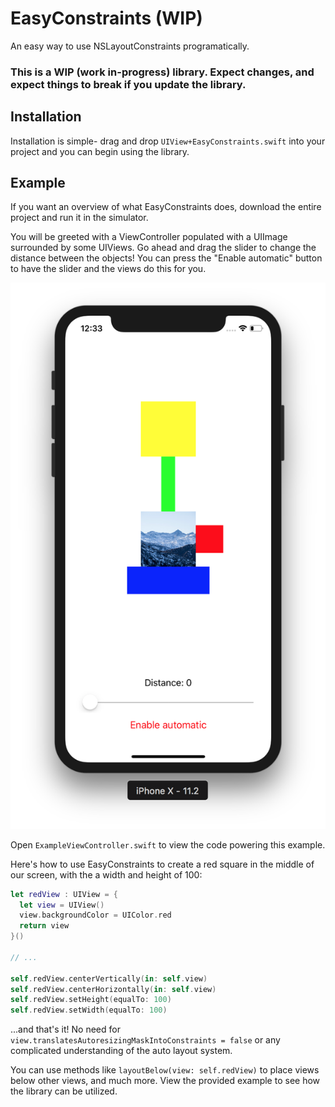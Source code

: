 # EasyConstraints (WIP)
An easy way to use NSLayoutConstraints programatically.

### This is a WIP (work in-progress) library. Expect changes, and expect things to break if you update the library.

## Installation
Installation is simple- drag and drop ```UIView+EasyConstraints.swift``` into your project and you can begin using the library.

## Example
If you want an overview of what EasyConstraints does, download the entire project and run it in the simulator.

You will be greeted with a ViewController populated with a UIImage surrounded by some UIViews. Go ahead and drag the slider to change the distance between the objects! You can press the "Enable automatic" button to have the slider and the views do this for you.

![Example One](https://raw.githubusercontent.com/JordanOsterberg/EasyConstraints/master/ExampleOne.png)

Open ```ExampleViewController.swift``` to view the code powering this example.

Here's how to use EasyConstraints to create a red square in the middle of our screen, with the a width and height of 100:
```swift
let redView : UIView = {
  let view = UIView()
  view.backgroundColor = UIColor.red
  return view
}()

// ...

self.redView.centerVertically(in: self.view)
self.redView.centerHorizontally(in: self.view)
self.redView.setHeight(equalTo: 100)
self.redView.setWidth(equalTo: 100)

```

...and that's it! No need for ```view.translatesAutoresizingMaskIntoConstraints = false``` or any complicated understanding of the auto layout system.

You can use methods like ```layoutBelow(view: self.redView)``` to place views below other views, and much more. View the provided example to see how the library can be utilized.
